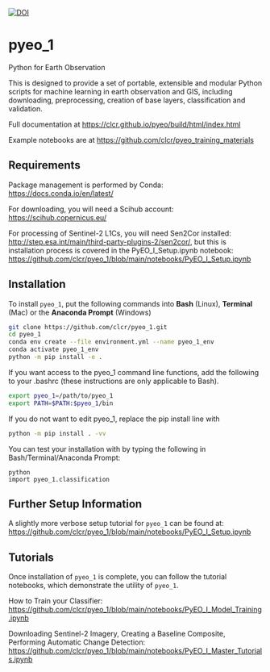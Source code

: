 [![DOI](https://zenodo.org/badge/126246599.svg)](https://zenodo.org/badge/latestdoi/126246599)

# pyeo_1
Python for Earth Observation

This is designed to provide a set of portable, extensible and modular Python scripts for machine learning in earth observation and GIS,
including downloading, preprocessing, creation of base layers, classification and validation.

Full documentation at https://clcr.github.io/pyeo/build/html/index.html

Example notebooks are at https://github.com/clcr/pyeo_training_materials

## Requirements
Package management is performed by Conda: https://docs.conda.io/en/latest/

For downloading, you will need a Scihub account: https://scihub.copernicus.eu/

For processing of Sentinel-2 L1Cs, you will need Sen2Cor installed: http://step.esa.int/main/third-party-plugins-2/sen2cor/, but this is installation process is covered in the PyEO_I_Setup.ipynb notebook: https://github.com/clcr/pyeo_1/blob/main/notebooks/PyEO_I_Setup.ipynb

## Installation
To install `pyeo_1`, put the following commands into **Bash** (Linux), **Terminal** (Mac) or the **Anaconda Prompt** (Windows)

```bash
git clone https://github.com/clcr/pyeo_1.git
cd pyeo_1
conda env create --file environment.yml --name pyeo_1_env
conda activate pyeo_1_env
python -m pip install -e .
```
If you want access to the pyeo_1 command line functions, add the following to your .bashrc (these instructions are only applicable to Bash).

```bash
export pyeo_1=/path/to/pyeo_1
export PATH=$PATH:$pyeo_1/bin
```

If you do not want to edit pyeo_1, replace the pip install line with

```bash
python -m pip install . -vv
```

You can test your installation with by typing the following in Bash/Terminal/Anaconda Prompt:
```
python
import pyeo_1.classification
```

## Further Setup Information
A slightly more verbose setup tutorial for `pyeo_1` can be found at: https://github.com/clcr/pyeo_1/blob/main/notebooks/PyEO_I_Setup.ipynb

## Tutorials
Once installation of `pyeo_1` is complete, you can follow the tutorial notebooks, which demonstrate the utility of `pyeo_1`.

How to Train your Classifier: https://github.com/clcr/pyeo_1/blob/main/notebooks/PyEO_I_Model_Training.ipynb

Downloading Sentinel-2 Imagery, Creating a Baseline Composite, Performing Automatic Change Detection: https://github.com/clcr/pyeo_1/blob/main/notebooks/PyEO_I_Master_Tutorials.ipynb
